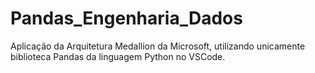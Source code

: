 # Pandas_Engenharia_Dados
Aplicação da Arquitetura Medallion da Microsoft, utilizando unicamente biblioteca Pandas da linguagem Python no VSCode.
